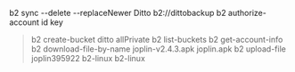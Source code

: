 b2 sync --delete --replaceNewer Ditto b2://dittobackup
b2 authorize-account id key
>b2 create-bucket ditto allPrivate
b2 list-buckets
b2 get-account-info
b2 download-file-by-name joplin-v2.4.3.apk joplin.apk
b2 upload-file joplin395922 b2-linux b2-linux
